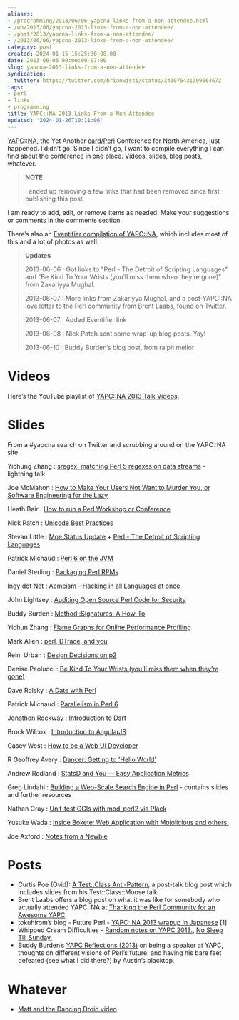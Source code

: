 ```yaml
---
aliases:
- /programming/2013/06/06_yapcna-links-from-a-non-attendee.html
- /wp/2013/06/yapcna-2013-links-from-a-non-attendee/
- /post/2013/yapcna-links-from-a-non-attendee/
- /2013/06/06/yapcna-2013-links-from-a-non-attendee/
category: post
created: 2024-01-15 15:25:30-08:00
date: 2013-06-06 00:00:00-07:00
slug: yapcna-2013-links-from-a-non-attendee
syndication:
  twitter: https://twitter.com/brianwisti/status/343075431399964672
tags:
- perl
- links
- programming
title: YAPC::NA 2013 Links From a Non-Attendee
updated: '2024-01-26T10:11:06'
---
```


[YAPC::NA](http://yapcna.org), the Yet Another [card/Perl](../../../card/Perl.md) Conference for North America, just happened. I didn’t go. Since I didn’t go, I want to compile everything I can find about the conference in one place. Videos, slides, blog posts, whatever.

 > 
 > **NOTE**
>
 > I ended up removing a few links that had been removed since first publishing this post.

I am ready to add, edit, or remove items as needed. Make your suggestions or comments in the comments section.

There’s also an [Eventifier compilation of YAPC::NA](http://eventifier.co/event/yapc13/), which includes most of this and a lot of photos as well.

 > 
 > **Updates**
>
 > 
 > 2013-06-06
 > : Got links to "Perl - The Detroit of Scripting Languages" and "Be
 > Kind To Your Wrists (you’ll miss them when they’re gone)" from
 > Zakariyya Mughal.
 > 
 > 2013-06-07
 > : More links from Zakariyya Mughal, and a post-YAPC::NA love letter to
 > the Perl community from Brent Laabs, found on Twitter.
 > 
 > 2013-06-07
 > : Added Eventifier link
 > 
 > 2013-06-08
 > : Nick Patch sent some wrap-up blog posts. Yay!
 > 
 > 2013-06-10
 > : Buddy Burden’s blog post, from raiph mellor

# Videos

Here’s the YouTube playlist of [YAPC::NA 2013 Talk Videos](https://www.youtube.com/playlist?list=PLA9_Hq3zhoFy0zej1j4QZtz5awFKXunZX).

# Slides

From a #yapcna search on Twitter and scrubbing around on the YAPC::NA site.

Yichung Zhang
: [sregex: matching Perl 5 regexes on data streams](http://agentzh.org/misc/slides/yapc-na-2013-sregex.pdf) - lightning talk

Joe McMahon
: [How to Make Your Users Not Want to Murder You, or Software  Engineering for the Lazy](http://www.slideshare.net/joe_mcmahon/how-to-make-your-users-not-want-to-murder-you-22396291)

Heath Bair
: [How to run a Perl Workshop or Conference](https://docs.google.com/presentation/d/1HSnci2xflsStMcktaWKQ_6f5jm3yhl1coUg9tC-8iuQ/edit#slide=id.p)

Nick Patch
: [Unicode Best Practices](https://speakerdeck.com/patch/unicode-best-practices-in-perl)

Stevan Little
: [Moe Status Update](https://speakerdeck.com/stevan_little/moe-status-update) + [Perl - The Detroit of Scripting Languages](https://speakerdeck.com/stevan_little/perl-the-detroit-of-scripting-languages)

Patrick Michaud
: [Perl 6 on the JVM](http://pmichaud.com/2013/pres/yapcna-perljvm/slides/start.html)

Daniel Sterling
: [Packaging Perl RPMs](https://github.com/eqhmcow/rpm-talk)

Ingy döt Net
: [Acmeism - Hacking in all Languages at once](https://github.com/ingydotnet/acmeism-yapcna2013-talk)

John Lightsey
: [Auditing Open Source Perl Code for Security](http://nixnuts.net/YAPCNA-2013-Auditing.pdf)

Buddy Burden
: [Method::Signatures: A How-To](https://github.com/schwern/method-signatures/blob/master/talks/MShowto.pdf?raw=true)

Yichun Zhang
: [Flame Graphs for Online Performance Profiling](http://agentzh.org/misc/slides/yapc-na-2013-flame-graphs.pdf)

Mark Allen
: [perl, DTrace, and you](https://speakerdeck.com/mrallen1/perl-dtrace-and-you)

Reini Urban
: [Design Decisions on p2](http://perl11.org/p2/p2-yapcna2013.pdf)

Denise Paolucci
: [Be Kind To Your Wrists (you’ll miss them when they’re gone)](http://www.slideshare.net/dreamwidth/be-kind-to-your-hands)

Dave Rolsky
: [A Date with Perl](http://www.houseabsolute.com/presentations/github/a-date-with-perl/)

Patrick Michaud
: [Parallelism in Perl 6](http://pmichaud.com/2013/pres/yapcna-parall/)

Jonathon Rockway
: [Introduction to Dart](https://docs.google.com/presentation/d/1hehfYo29jE7K8oXB2v1nncghLKeiINdKmDW-G1Axlxc/edit#slide=id.p)

Brock Wilcox
: [Introduction to AngularJS](http://thelackthereof.org/docs/talks/2013%20YAPC-NA%20AngularJS/)

Casey West
: [How to be a Web UI Developer](https://speakerdeck.com/caseywest/how-to-be-a-web-ui-developer)

R Geoffrey Avery
: [Dancer: Getting to 'Hello World'](http://platypiventures.com/perl/present/to_hello/yapc_madison/001.html)

Andrew Rodland
: [StatsD and You — Easy Application Metrics](http://cleverdomain.org/yapc-statsd/)

Greg Lindahl
: [Building a Web-Scale Search Engine in Perl](http://bit.ly/yapcna_blekko_2013) - contains slides and
further resources

Nathan Gray
: [Unit-test CGIs with mod\_perl2 via Plack](https://github.com/kolibrie/test-cgi-with-plack)

Yusuke Wada
: [Inside Bokete: Web Application with Mojolicious and others.](http://www.slideshare.net/yusukebe/inside-bokete-web-application-with-mojolicious-and-others)

Joe Axford
: [Notes from a Newbie](http://blogs.perl.org/users/j0e/2013/05/notes-from-a-newbie-20-yapcna-2013-austin.html)

# Posts

* Curtis Poe (Ovid): [A Test::Class Anti-Pattern](http://blogs.perl.org/users/ovid/2013/06/a-testclass-anti-pattern.html), a post-talk blog post which includes slides from his Test::Class::Moose talk.
* Brent Laabs offers a blog post on what it was like for somebody who actually attended YAPC::NA at [Thanking the Perl Community for an Awesome YAPC](http://blog.brentlaabs.com/2013/06/thanking-perl-community-for-awesome-yapc.html)
* tokuhirom’s blog - Future Perl - [YAPC::NA 2013 wrapup in Japanese](http://blog.64p.org/entry/2013/06/08/124125) \[1\]
* Whipped Cream Difficulties - [Random notes on YAPC 2013.](http://www.sportsfirings.com/?p=10106), [No Sleep Till Sunday.](http://www.sportsfirings.com/?p=10111)
* Buddy Burden’s [YAPC Reflections (2013)](http://blogs.perl.org/users/buddy_burden/2013/06/yapc-reflections-2013.html) on being a speaker at YAPC, thoughts on different visions of Perl’s future, and having his bare feet defeated (see what I did there?) by Austin’s blacktop.

# Whatever

* [Matt and the Dancing Droid video](http://youtu.be/BocdZBqyTqg)